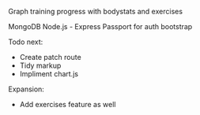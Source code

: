Graph training progress with bodystats and exercises

MongoDB
Node.js - Express
Passport for auth
bootstrap

Todo next:
 - Create patch route
 - Tidy markup
 - Impliment chart.js

 Expansion:
 - Add exercises feature as well